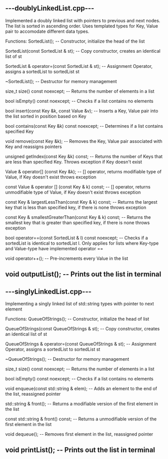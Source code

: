 ---doublyLinkedList.cpp---
-------------------------------------------------------------------------------------------------------------------------
Implemented a doubly linked list with pointers to previous and next nodes.
The list is sorted in ascending order.
Uses templated types for Key, Value pair to accomodate different data types.

Functions:
SortedList(); -- Constructor, initialize the head of the list

SortedList(const SortedList & st); -- Copy constructor, creates an identical list of st

SortedList & operator=(const SortedList & st); -- Assignment Operator, assigns a sortedList to sortedList st

~SortedList(); -- Destructor for memory management

size_t size() const noexcept; -- Returns the number of elements in a list

bool isEmpty() const noexcept; -- Checks if a list contains no elements

bool insert(const Key &k, const Value &v); -- Inserts a Key, Value pair into the list sorted in position based on Key

bool contains(const Key &k) const noexcept; -- Determines if a list contains specified Key

void remove(const Key &k); -- Removes the Key, Value pair associated with Key and reassigns pointers

unsigned getIndex(const Key &k) const; -- Returns the number of Keys that are less than specified Key. Throws exception if Key doesn't exist

Value & operator[] (const Key &k); -- [] operator, returns modifiable type of Value, if Key doesn't exist throws exception

const Value & operator [] (const Key & k) const; -- [] operator, returns unmodifiable type of Value, if Key doesn't exist throws exception

const Key & largestLessThan(const Key & k) const; -- Returns the largest key that is less than specified key, if there is none throws exception

const Key & smallestGreaterThan(const Key & k) const; -- Returns the smallest key that is greater than specified key, if there is none throws exception

bool operator==(const SortedList & l) const noexcept; -- Checks if a sortedList is identical to sortedList l. Only applies for lists where Key-type and Value-type have implemented operator == 

void operator++(); -- Pre-increments every Value in the list

void outputList(); -- Prints out the list in terminal
-------------------------------------------------------------------------------------------------------------------------


---singlyLinkedList.cpp---
-------------------------------------------------------------------------------------------------------------------------
Implementing a singly linked list of std::string types with pointer to next element

Functions:
QueueOfStrings(); -- Constructor, initialize the head of list

QueueOfStrings(const QueueOfStrings & st); -- Copy constructor, creates an identical list of st

QueueOfStrings & operator=(const QueueOfStrings & st); -- Assignment Operator, assigns a sortedList to sortedList st

~QueueOfStrings(); -- Destructor for memory management

size_t size() const noexcept; -- Returns the number of elements in a list

bool isEmpty() const noexcept; -- Checks if a list contains no elements

void enqueue(const std::string & elem); -- Adds an element to the end of the list, reassigned pointer

std::string & front(); -- Returns a modifiable version of the first element in the list

const std::string & front() const; -- Returns a unmodifiable version of the first element in the list

void dequeue(); -- Removes first element in the list, reassigned pointer

void printList(); -- Prints out the list in terminal
-------------------------------------------------------------------------------------------------------------------------